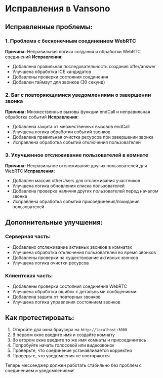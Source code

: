 # Исправления в Vansono

## Исправленные проблемы:

### 1. Проблема с бесконечным соединением WebRTC
**Причина:** Неправильная логика создания и обработки WebRTC соединений
**Исправления:**
- Добавлена правильная последовательность создания offer/answer
- Улучшена обработка ICE кандидатов
- Добавлены проверки состояния соединения
- Добавлен таймаут для звонков (30 секунд)

### 2. Баг с повторяющимися уведомлениями о завершении звонка
**Причина:** Множественные вызовы функции endCall и неправильная обработка событий
**Исправления:**
- Добавлена защита от множественных вызовов endCall
- Улучшена логика обработки событий звонков
- Добавлена правильная очистка ресурсов при завершении звонка
- Исправлена обработка событий отключения пользователей

### 3. Улучшенное отслеживание пользователей в комнате
**Причина:** Неправильное отслеживание других пользователей для WebRTC
**Исправления:**
- Добавлен массив otherUsers для отслеживания участников
- Улучшена логика обновления списка пользователей
- Добавлена проверка наличия других пользователей перед началом звонка
- Исправлена обработка событий присоединения/покидания пользователей

## Дополнительные улучшения:

### Серверная часть:
- Добавлено отслеживание активных звонков в комнатах
- Улучшена обработка отключения пользователей во время звонков
- Добавлены проверки на существование активных звонков
- Улучшена логика очистки ресурсов

### Клиентская часть:
- Добавлены проверки состояния соединения WebRTC
- Улучшена обработка ошибок с детальными сообщениями
- Добавлена защита от повторных звонков
- Улучшена логика управления состоянием звонков

## Как протестировать:

1. Откройте два окна браузера на `http://localhost:3000`
2. В первом окне введите имя и создайте комнату
3. Во втором окне введите то же имя комнаты и присоединитесь
4. Попробуйте начать голосовой или видеозвонок
5. Проверьте, что соединение устанавливается корректно
6. Проверьте, что уведомления не повторяются

Теперь мессенджер должен работать стабильно без проблем с соединением и уведомлениями!
